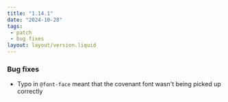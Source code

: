 ```yaml
---
title: "1.14.1"
date: "2024-10-28"
tags: 
 - patch
 - bug fixes
layout: layout/version.liquid
---
```

### Bug fixes
- Typo in `@font-face` meant that the covenant font wasn't being picked up correctly